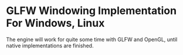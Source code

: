 # GLFW Windowing Implementation For Windows, Linux

The engine will work for quite some time with GLFW and OpenGL, until native implementations
are finished.